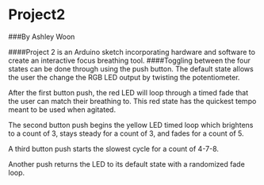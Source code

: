 # Project2
###By Ashley Woon

####Project 2 is an Arduino sketch incorporating hardware and software to create an interactive focus breathing tool. 
####Toggling between the four states can be done through using the push button. 
The default state allows the user the change the RGB LED output by twisting the potentiometer. 

After the first button push, the red LED will loop through a timed fade that the user can match their breathing to. This red state has the quickest tempo meant to be used when agitated.

The second button push begins the yellow LED timed loop which brightens to a count of 3, stays steady for a count of 3, and fades for a count of 5.

A third button push starts the slowest cycle for a count of 4-7-8.

Another push returns the LED to its default state with a randomized fade loop.